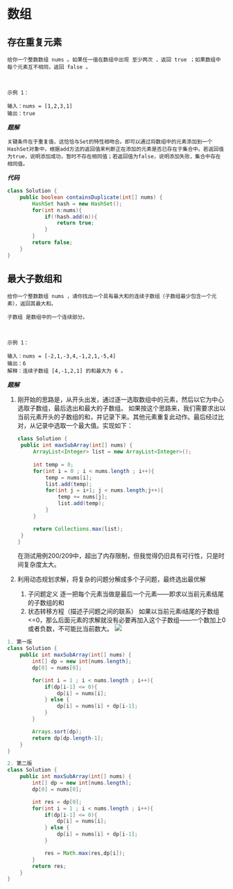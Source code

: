 # 数组
## 存在重复元素
```
给你一个整数数组 nums 。如果任一值在数组中出现 至少两次 ，返回 true ；如果数组中每个元素互不相同，返回 false 。

 

示例 1：

输入：nums = [1,2,3,1]
输出：true

```

***题解***
```
关键条件在于重复值，这恰恰与Set的特性相吻合。即可以通过将数组中的元素添加到一个HashSet对象中，根据add方法的返回值来判断正在添加的元素是否已存在于集合中。若返回值为true，说明添加成功，暂时不存在相同值；若返回值为false，说明添加失败，集合中存在相同值。
```

***代码***
```java
class Solution {
    public boolean containsDuplicate(int[] nums) {
        HashSet hash = new HashSet();
        for(int n:nums){
            if(!hash.add(n)){
                return true;
            }
        }
        return false;
    }
}
```



## 最大子数组和
```
给你一个整数数组 nums ，请你找出一个具有最大和的连续子数组（子数组最少包含一个元素），返回其最大和。

子数组 是数组中的一个连续部分。

 

示例 1：

输入：nums = [-2,1,-3,4,-1,2,1,-5,4]
输出：6
解释：连续子数组 [4,-1,2,1] 的和最大为 6 。

```

***题解***  
1. 刚开始的思路是，从开头出发，通过逐一选取数组中的元素，然后以它为中心选取子数组，最后选出和最大的子数组。 如果按这个思路来，我们需要求出以当前元素开头的子数组的和，并记录下来。其他元素重复此动作。最后经过比对，从记录中选取一个最大值。实现如下：
   ```java
   class Solution {
    public int maxSubArray(int[] nums) {
        ArrayList<Integer> list = new ArrayList<Integer>();
        
        int temp = 0;
        for(int i = 0 ; i < nums.length ; i++){
            temp = nums[i];
            list.add(temp);
            for(int j = i+1; j < nums.length;j++){
                temp += nums[j];
                list.add(temp);
            }
        }

        return Collections.max(list);
    }
   }
   ```
   在测试用例200/209中，超出了内存限制，但我觉得仍旧具有可行性，只是时间复杂度太大。

2. 利用动态规划求解，将复杂的问题分解成多个子问题，最终选出最优解
   1. 子问题定义
     逐一把每个元素当做是最后一个元素——即求以当前元素结尾的子数组的和
   2. 状态转移方程（描述子问题之间的联系）
     如果以当前元素i结尾的子数组<=0，那么后面元素的求解就没有必要再加入这个子数组——一个数加上0或者负数，不可能比当前数大。
     ![](https://s3.bmp.ovh/imgs/2022/03/849139261e9441a9.png)
    
```java
1. 第一版
class Solution {
    public int maxSubArray(int[] nums) {
        int[] dp = new int[nums.length];
        dp[0] = nums[0];

        for(int i = 1 ; i < nums.length ; i++){
            if(dp[i-1] <= 0){
                dp[i] = nums[i];
            } else {
                dp[i] = nums[i] + dp[i-1];
            }
        }

        Arrays.sort(dp);
        return dp[dp.length-1];
    }
}

2. 第二版
class Solution {
    public int maxSubArray(int[] nums) {
        int[] dp = new int[nums.length];
        dp[0] = nums[0];

        int res = dp[0];
        for(int i = 1 ; i < nums.length ; i++){
            if(dp[i-1] <= 0){
                dp[i] = nums[i];
            } else {
                dp[i] = nums[i] + dp[i-1];
            }

            res = Math.max(res,dp[i]);
        }
        return res;
    }
} 